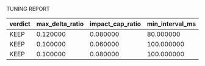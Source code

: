 TUNING REPORT

| verdict | max_delta_ratio | impact_cap_ratio | min_interval_ms | tail_age_ms | net_before | net_after | p95_after |
|---------|-----------------|------------------|------------------|-------------|------------|-----------|-----------|
| KEEP | 0.120000 | 0.080000 | 80.000000 | 700.000000 | 3.000000 | 2.851500 | 301.250000 |
| KEEP | 0.100000 | 0.060000 | 100.000000 | 600.000000 | 3.000000 | 2.732400 | 296.100000 |
| KEEP | 0.100000 | 0.080000 | 100.000000 | 600.000000 | 3.000000 | 2.766000 | 301.250000 |


